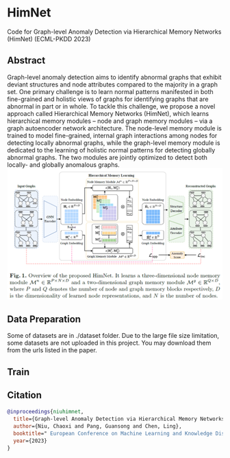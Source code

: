 # HimNet
Code for Graph-level Anomaly Detection via Hierarchical Memory Networks (HimNet) (ECML-PKDD 2023)

## Abstract
Graph-level anomaly detection aims to identify abnormal graphs that exhibit deviant structures and node attributes compared to the majority in a graph set. One primary challenge is to learn normal patterns manifested in both fine-grained and holistic views of graphs for identifying graphs that are abnormal in part or in whole. To tackle this challenge, we propose a novel approach called Hierarchical Memory Networks (HimNet), which learns hierarchical memory modules – node and graph memory modules – via a graph autoencoder network architecture. The node-level memory module is trained to model fine-grained, internal graph interactions among nodes for detecting locally abnormal graphs, while the graph-level memory module is dedicated to the learning of holistic normal patterns for detecting globally abnormal graphs. The two modules are jointly optimized to detect both locally- and globally anomalous graphs.
![Framework](framework.PNG)

## Data Preparation

Some of datasets are in ./dataset folder. Due to the large file size limitation, some datasets are not uploaded in this project. You may download them from the urls listed in the paper.

## Train



## Citation
```bibtex
@inproceedings{niuhimnet,
  title={Graph-level Anomaly Detection via Hierarchical Memory Networks},
  author={Niu, Chaoxi and Pang, Guansong and Chen, Ling},
  booktitle=" European Conference on Machine Learning and Knowledge Discovery in Databases",
  year={2023}
}
```
